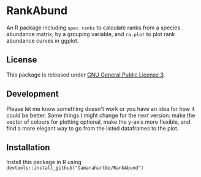# RankAbund

An R package including ```spec.ranks``` to calculate ranks from a species abundance matrix, by a grouping variable, and ```ra.plot``` to plot rank abundance curves in ggplot.

## License
This package is released under [GNU General Public License 3](https://www.r-project.org/Licenses/GPL-3).

## Development
Please let me know something doesn't work or you have an idea for how it could be better.
Some things I might change for the next version: make the vector of colours for plotting optional, make the y-axis more flexible, and find a more elegant way to go from the listed dataframes to the plot.

## Installation

Install this package in R using ```devtools::install_github("tamarahartke/RankAbund")```
